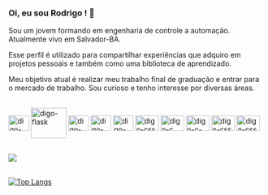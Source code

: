### Oi, eu sou Rodrigo !  👋

Sou um jovem formando em engenharia de controle a automação. Atualmente vivo em Salvador-BA.

Esse perfil é utilizado para compartilhar experiências que adquiro em projetos pessoais e também como uma biblioteca de aprendizado. 

Meu objetivo atual é realizar meu trabalho final de graduação e entrar para o mercado de trabalho. Sou curioso e tenho interesse por diversas áreas. 

<!-- **simpleCod3r/simplecod3r** is a ✨ _special_ ✨ repository because its `README.md` (this file) appears on your GitHub profile. 

- 🔭 Tentando desenvolver habilidades que me tornem um desenvolvedor profissional.
- 🌱 Atualmente aprendendo: Algoritmo e Estrutura de dados + Manipuladores Robóticos com ROS2.
- 👯 Procuro parcerias que me ajudem em meus objetivos.
- 💬 Pergunte-me sobre o universo. 
- 📫 Contato: simplecod3r@gmail.com
- 😄 Pronomes: ele/dele
- ⚡ Acompanhe-me na [Twitch](https://www.twitch.tv/principemaluco): LiveCode e batepapo aos **Sábados 13:30**
- 🤔 I’m looking for help with ... -->

<div style=" display: inline_block"><br>
  <img align="center" alt="digo-python" height="30" width="40" src="https://cdn.jsdelivr.net/gh/devicons/devicon/icons/python/python-original.svg" />
  <img align="center" alt="digo-flask" height="60" width="70" src="https://cdn.jsdelivr.net/gh/devicons/devicon/icons/flask/flask-original-wordmark.svg" />
  <img align="center" alt="digo-html" height="30" width="40" src="https://cdn.jsdelivr.net/gh/devicons/devicon/icons/html5/html5-original.svg" />
  <img align="center" alt="digo-css" height="30" width="40" src="https://cdn.jsdelivr.net/gh/devicons/devicon/icons/css3/css3-original.svg" />
  <img align="center" alt="digo-css" height="30" width="40" src="https://cdn.jsdelivr.net/gh/devicons/devicon/icons/figma/figma-original.svg" />
  <img align="center" alt="digo-css" height="30" width="46" src="https://cdn.jsdelivr.net/gh/devicons/devicon/icons/git/git-original.svg" />
  <img align="center" alt="digo-c" height="30" width="46" src="https://cdn.jsdelivr.net/gh/devicons/devicon/icons/c/c-original.svg" />
  <img align="center" alt="digo-c-plus-plus" height="30" width="46" src="https://cdn.jsdelivr.net/gh/devicons/devicon/icons/cplusplus/cplusplus-original.svg" />
  <img align="center" alt="digo-css" height="30" width="46" src="https://cdn.jsdelivr.net/gh/devicons/devicon/icons/matlab/matlab-original.svg" /> 
  <img align="center" alt="digo-css" height="30" width="46" src="https://cdn.jsdelivr.net/gh/devicons/devicon/icons/ubuntu/ubuntu-plain.svg" />
</div>

  ## 
  
<div>
   <a href="mailto:simplecod3r@gmail.com" target="blank"><img src="https://img.shields.io/badge/Gmail-D14836?style=for-the-badge&logo=gmail&logoColor=white"></a>
</div>

<br>

[![Top Langs](https://github-readme-stats.vercel.app/api/top-langs/?username=simplecod3r&layout=compact&theme=codeSTACKr)](https://github.com/simpleCod3r/simplecod3r)
